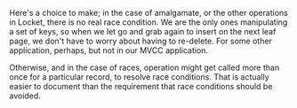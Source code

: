 Here's a choice to make; in the case of amalgamate, or the other operations in
Locket, there is no real race condition. We are the only ones manipulating a set
of keys, so when we let go and grab again to insert on the next leaf page, we
don't have to worry about having to re-delete. For some other application,
perhaps, but not in our MVCC application.

Otherwise, and in the case of races, operation might get called more than once
for a particular record, to resolve race conditions. That is actually easier to
document than the requirement that race conditions should be avoided.
